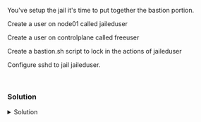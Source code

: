 You've setup the jail it's time to put together the bastion portion.

Create a user on node01 called jaileduser

Create a user on controlplane called freeuser

Create a bastion.sh script to lock in the actions of jaileduser

Configure sshd to jail jaileduser.

<br>

### Solution
<details>
<summary>Solution</summary>
Create a user called freeuser on controlplane

```plain
useradd -m freeuser
```{{exec}}

Give the user a password of 12345678

```plain
passwd freeuser
```{{exec}}

You will have to enter it twice, it will not echo to the screen.

Create a user called jaileduser on node01

```plain
ssh node01
```{{exec}}

```plain
useradd -m jaileduser
```{{exec}}

Give the user a password of 12345678

```plain
passwd jaileduser
```{{exec}}

Jail the user's ssh sessions

```plain
vi /etc/ssh/sshd_config
```{{exec}}

Add the following lines at the bottom

```plain
Match User jaileduser
ChrootDirectory /var/chroot
```

Save the file with :wq or 'Shift + ZZ'

Restart the ssh daemon

```plain
systemctl restart ssh
```{{exec}}

Make a bastion.sh script and put it in the correct location for the jaileduser to execute it.

```plain
vi /root/bastion.sh
```{{exec}}

```plain
#!/bin/bash

#Input a number
read -n 2 -t 20 -p "Make your selection from the items below
You have 20 seconds

1. Connect to controlplane as freeuser.
2. Exit
" input

case $input in

1 )
  echo "You are being sent to Rocky1"
  /usr/bin/ssh freeuser@controlplane
  exit 0;
  ;;
2 )
  echo "You are leaving now."
  exit 0;
  ;;
* )
  echo "You have not entered a valid input"
  exit 0;
  ;;

esac

exit 0;

```

Save the file with :wq or 'Shift + ZZ'

Copy this file to the correct location in /var/chroot/bin/bastion.sh and ensure it is executable

```plain
cp /root/bastion.sh /var/chroot/bin/bastion.sh
chmod 755 /var/chroot/bin/bastion.sh
```{{exec}}

Ensure that /etc/passwd is correctly set for jaileduser to have /bin/bastion.sh as their shell.

```plain
vi /etc/passwd
```{{exec}}

use /jaileduser to search for their name and "i" to correct the 7th field to /bin/bastion.sh

Copy the correct /etc/passwd into the jail.

```plain
cp /etc/passwd /var/chroot/etc/passwd
```{{exec}}

Exit back to controlplane and hit submit for the next section.

```plain
exit
```{{exec}}

</details>